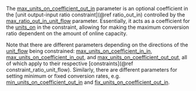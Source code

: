 The [max\_units\_on\_coefficient\_out\_in](@ref) parameter is an optional coefficient in the
[unit output-input ratio constraint](@ref ratio_out_in) controlled by the [max\_ratio\_out\_in\_unit\_flow](@ref) parameter.
Essentially, it acts as a coefficient for the [units\_on](@ref) in the constraint,
allowing for making the maximum conversion ratio dependent on the amount of online capacity.

Note that there are different parameters depending on the directions of the [unit\_flow](@ref)
being constrained: [max\_units\_on\_coefficient\_in\_in](@ref), [max\_units\_on\_coefficient\_in\_out](@ref), and
[max\_units\_on\_coefficient\_out\_out](@ref), all of which apply to their respective [constraints](@ref constraint_ratio_unit_flow).
Similarly, there are different parameters for setting minimum or fixed conversion rates, e.g.
[min\_units\_on\_coefficient\_out\_in](@ref) and [fix\_units\_on\_coefficient\_out\_in](@ref).
